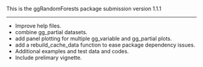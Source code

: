 This is the ggRandomForests package submission version 1.1.1

--------------------------------------------------------------------------------

* Improve help files.
* combine gg_partial datasets.
* add panel plotting for multiple gg_variable and gg_partial plots.
* add a rebuild_cache_data function to ease package dependency issues.
* Additional examples and test data and codes.
* Include prelimary vignette.